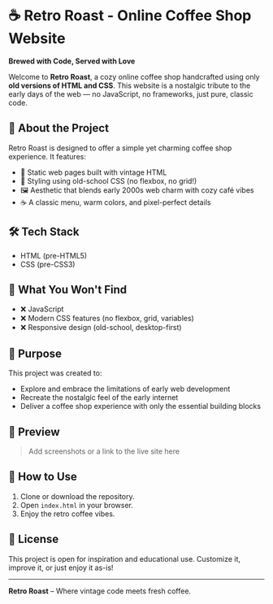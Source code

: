 
# ☕ Retro Roast - Online Coffee Shop Website

**Brewed with Code, Served with Love**

Welcome to **Retro Roast**, a cozy online coffee shop handcrafted using only **old versions of HTML and CSS**. This website is a nostalgic tribute to the early days of the web — no JavaScript, no frameworks, just pure, classic code.

## 🧾 About the Project

Retro Roast is designed to offer a simple yet charming coffee shop experience. It features:

- 📜 Static web pages built with vintage HTML
- 🎨 Styling using old-school CSS (no flexbox, no grid!)
- 🖼️ Aesthetic that blends early 2000s web charm with cozy café vibes
- ☕ A classic menu, warm colors, and pixel-perfect details

## 🛠️ Tech Stack

- HTML (pre-HTML5)
- CSS (pre-CSS3)

## 🚫 What You Won't Find

- ❌ JavaScript
- ❌ Modern CSS features (no flexbox, grid, variables)
- ❌ Responsive design (old-school, desktop-first)

## 🎯 Purpose

This project was created to:

- Explore and embrace the limitations of early web development
- Recreate the nostalgic feel of the early internet
- Deliver a coffee shop experience with only the essential building blocks

## 📸 Preview

> Add screenshots or a link to the live site here

## 📁 How to Use

1. Clone or download the repository.
2. Open `index.html` in your browser.
3. Enjoy the retro coffee vibes.

## 📝 License

This project is open for inspiration and educational use. Customize it, improve it, or just enjoy it as-is!

---

**Retro Roast** – Where vintage code meets fresh coffee.
